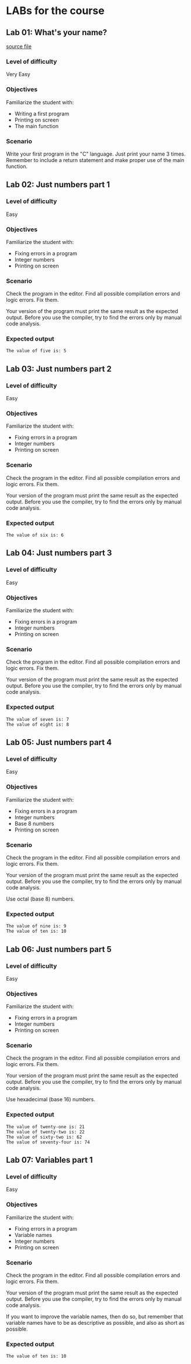 # LABs for the course

## Lab 01: What's your name?

[source file](src/labs/l01_whats_your_name.c)

### Level of difficulty

Very Easy

### Objectives

Familiarize the student with:

- Writing a first program
- Printing on screen
- The main function

### Scenario

Write your first program in the "C" language. Just print your name 3 times. Remember to
include a return statement and make proper use of the main function.

## Lab 02: Just numbers part 1

### Level of difficulty

Easy

### Objectives

Familiarize the student with:

- Fixing errors in a program
- Integer numbers
- Printing on screen

### Scenario

Check the program in the editor. Find all possible compilation errors and logic errors.
Fix them.

Your version of the program must print the same result as the expected output. Before
you use the compiler, try to find the errors only by manual code analysis.

### Expected output

```text
The value of five is: 5
```

## Lab 03: Just numbers part 2

### Level of difficulty

Easy

### Objectives

Familiarize the student with:

- Fixing errors in a program
- Integer numbers
- Printing on screen

### Scenario

Check the program in the editor. Find all possible compilation errors and logic errors.
Fix them.

Your version of the program must print the same result as the expected output. Before
you use the compiler, try to find the errors only by manual code analysis.

### Expected output

```text
The value of six is: 6
```

## Lab 04: Just numbers part 3

### Level of difficulty

Easy

### Objectives

Familiarize the student with:

- Fixing errors in a program
- Integer numbers
- Printing on screen

### Scenario

Check the program in the editor. Find all possible compilation errors and logic errors.
Fix them.

Your version of the program must print the same result as the expected output. Before
you use the compiler, try to find the errors only by manual code analysis.

### Expected output

```text
The value of seven is: 7
The value of eight is: 8
```

## Lab 05: Just numbers part 4

### Level of difficulty

Easy

### Objectives

Familiarize the student with:

- Fixing errors in a program
- Integer numbers
- Base 8 numbers
- Printing on screen

### Scenario

Check the program in the editor. Find all possible compilation errors and logic errors.
Fix them.

Your version of the program must print the same result as the expected output. Before
you use the compiler, try to find the errors only by manual code analysis.

Use octal (base 8) numbers.

### Expected output

```text
The value of nine is: 9
The value of ten is: 10
```

## Lab 06: Just numbers part 5

### Level of difficulty

Easy

### Objectives

Familiarize the student with:

- Fixing errors in a program
- Integer numbers
- Printing on screen

### Scenario

Check the program in the editor. Find all possible compilation errors and logic errors.
Fix them.

Your version of the program must print the same result as the expected output. Before
you use the compiler, try to find the errors only by manual code analysis.

Use hexadecimal (base 16) numbers.

### Expected output

```text
The value of twenty-one is: 21
The value of twenty-two is: 22
The value of sixty-two is: 62
The value of seventy-four is: 74
```

## Lab 07: Variables part 1

### Level of difficulty

Easy

### Objectives

Familiarize the student with:

- Fixing errors in a program
- Variable names
- Integer numbers
- Printing on screen

### Scenario

Check the program in the editor. Find all possible compilation errors and logic errors.
Fix them.

Your version of the program must print the same result as the expected output. Before
you use the compiler, try to find the errors only by manual code analysis.

If you want to improve the variable names, then do so, but remember that variable names
have to be as descriptive as possible, and also as short as possible.

### Expected output

```text
The value of ten is: 10
```
